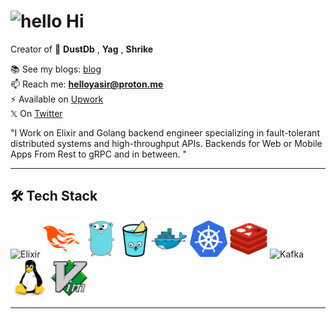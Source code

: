 # <img src="https://user-images.githubusercontent.com/18350557/176309783-0785949b-9127-417c-8b55-ab5a4333674e.gif" height="70" width="60" alt="hello"/> Hi  

Creator of 👣 **DustDb** , **Yag** , **Shrike**

📚 See my blogs: [blog](https://dev.to/mr_yasir)  
📫 Reach me: **helloyasir@proton.me**  
⚡ Available on [Upwork](https://www.upwork.com/freelancers/~0134f4c054f96f8850)  
𝕏 On [Twitter](https://x.com/myasirdev)  

 
"I Work on Elixir and Golang backend engineer specializing in fault-tolerant distributed systems and high-throughput APIs. Backends for Web or Mobile Apps From Rest to gRPC and in between. "

---
## 🛠️ Tech Stack  
<p align="left">
  <!-- Elixir -->
  <img src="https://www.vectorlogo.zone/logos/elixir-lang/elixir-lang-icon.svg" alt="Elixir" width="60" height="60"/>
  <!-- Phoenix -->
  <img src="https://raw.githubusercontent.com/devicons/devicon/master/icons/phoenix/phoenix-original.svg" alt="Phoenix" width="60" height="60"/>
  <!-- Golang -->
  <img src="https://raw.githubusercontent.com/devicons/devicon/master/icons/go/go-original.svg" alt="Golang" width="60" height="60"/>
  <!-- Gin -->
  <img src="https://raw.githubusercontent.com/gin-gonic/logo/master/color.png" alt="Gin" width="40" height="60"/>
  <!-- Docker -->
  <img src="https://raw.githubusercontent.com/devicons/devicon/master/icons/docker/docker-original.svg" alt="Docker" width="60" height="60"/>
  <!-- Kubernetes -->
  <img src="https://raw.githubusercontent.com/devicons/devicon/master/icons/kubernetes/kubernetes-plain.svg" alt="Kubernetes" width="60" height="60"/>
  <!-- Redis -->
  <img src="https://raw.githubusercontent.com/devicons/devicon/master/icons/redis/redis-original.svg" alt="Redis" width="60" height="60"/>
  <!-- Kafka -->
  <img src="https://cdn.worldvectorlogo.com/logos/kafka.svg" alt="Kafka" width="60" height="60"/>
  <!-- Linux -->
  <img src="https://raw.githubusercontent.com/devicons/devicon/master/icons/linux/linux-original.svg" alt="Linux" width="60" height="60"/>
  <!-- Vim -->
  <img src="https://raw.githubusercontent.com/devicons/devicon/master/icons/vim/vim-original.svg" alt="Vim" width="60" height="60"/>
</p>

---
